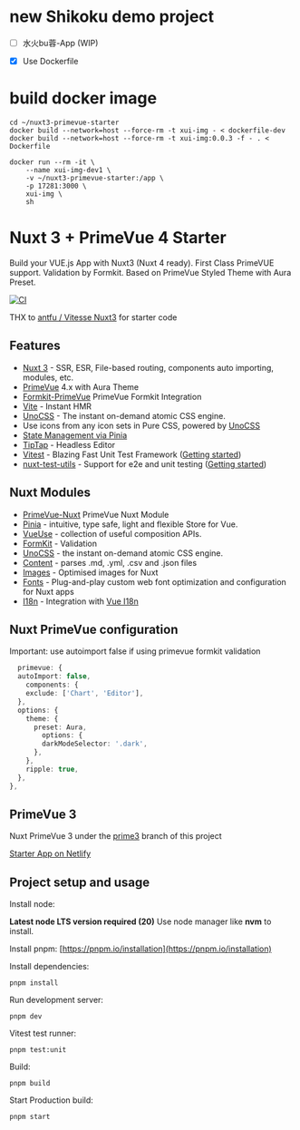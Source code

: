 # new Shikoku demo project

- [ ] 水火bu蓉-App (WIP)
- [x] Use Dockerfile


# build docker image
```
cd ~/nuxt3-primevue-starter
docker build --network=host --force-rm -t xui-img - < dockerfile-dev
docker build --network=host --force-rm -t xui-img:0.0.3 -f - . < Dockerfile

docker run --rm -it \
    --name xui-img-dev1 \
    -v ~/nuxt3-primevue-starter:/app \
    -p 17281:3000 \
    xui-img \
    sh

```

# Nuxt 3 + PrimeVue 4 Starter

Build your VUE.js App with Nuxt3 (Nuxt 4 ready). First Class PrimeVUE support. Validation by Formkit.
Based on PrimeVue Styled Theme with Aura Preset.

[![CI](https://github.com/sfxcode/nuxt3-primevue-starter/actions/workflows/main.yml/badge.svg)](https://github.com/sfxcode/nuxt3-primevue-starter/actions/workflows/main.yml)

THX to [antfu / Vitesse Nuxt3](https://github.com/antfu/vitesse-nuxt3) for starter code

## Features

- [Nuxt 3](https://v3.nuxtjs.org) - SSR, ESR, File-based routing, components auto importing, modules, etc.
- [PrimeVue](https://primevue.org/) 4.x with Aura Theme
- [Formkit-PrimeVue](https://formkit-primevue.netlify.app/) PrimeVue Formkit Integration
- [Vite](https://vitejs.dev/) - Instant HMR
- [UnoCSS](https://github.com/antfu/unocss) - The instant on-demand atomic CSS engine.
- Use icons from any icon sets in Pure CSS, powered by [UnoCSS](https://github.com/antfu/unocss)
- [State Management via Pinia](https://pinia.esm.dev)
- [TipTap](https://tiptap.dev) - Headless Editor
- [Vitest](https://vitest.dev/) - Blazing Fast Unit Test Framework ([Getting started](https://vitest.dev/guide))
- [nuxt-test-utils](https://github.com/nuxt/test-utils) - Support for e2e and unit testing ([Getting started](https://nuxt.com/docs/getting-started/testing))

## Nuxt Modules

- [PrimeVue-Nuxt](https://primevue.org/nuxt/) PrimeVue Nuxt Module
- [Pinia](https://pinia.esm.dev/) - intuitive, type safe, light and flexible Store for Vue.
- [VueUse](https://github.com/vueuse/vueuse) - collection of useful composition APIs.
- [FormKit](https://formkit.com/) - Validation
- [UnoCSS](https://github.com/antfu/unocss) - the instant on-demand atomic CSS engine.
- [Content](https://content.nuxtjs.org) - parses .md, .yml, .csv and .json files
- [Images](https://nuxt.com/modules/images) - Optimised images for Nuxt
- [Fonts](https://nuxt.com/modules/fonts) - Plug-and-play custom web font optimization and configuration for Nuxt apps
- [I18n](https://v8.i18n.nuxtjs.org) - Integration with [Vue I18n](https://vue-i18n.intlify.dev/)

## Nuxt PrimeVue configuration

Important: use autoimport false if using primevue formkit validation

```typescript
  primevue: {
  autoImport: false,
    components: {
    exclude: ['Chart', 'Editor'],
  },
  options: {
    theme: {
      preset: Aura,
        options: {
        darkModeSelector: '.dark',
      },
    },
    ripple: true,
  },
},
```

## PrimeVue 3

Nuxt PrimeVue 3 under the [prime3](https://github.com/sfxcode/nuxt3-primevue-starter/tree/prime3) branch of this project

[Starter App on Netlify](https://vite-primevue-starter.netlify.app/)

## Project setup and usage

Install node:

**Latest node LTS version required (20)**
Use node manager like **nvm** to install.

Install pnpm:
[https://pnpm.io/installation](https://pnpm.io/installation)

Install dependencies:

```
pnpm install
```

Run development server:

```
pnpm dev
```

Vitest test runner:

```
pnpm test:unit
```

Build:

```
pnpm build
```

Start Production build:

```
pnpm start
```